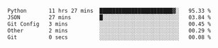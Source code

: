 <!--START_SECTION:waka-->

```txt
Python       11 hrs 27 mins  ███████████████████████▓░   95.33 %
JSON         27 mins         █░░░░░░░░░░░░░░░░░░░░░░░░   03.84 %
Git Config   3 mins          ░░░░░░░░░░░░░░░░░░░░░░░░░   00.45 %
Other        2 mins          ░░░░░░░░░░░░░░░░░░░░░░░░░   00.29 %
Git          0 secs          ░░░░░░░░░░░░░░░░░░░░░░░░░   00.08 %
```

<!--END_SECTION:waka-->
